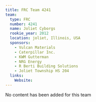 ```yaml
---
title: FRC Team 4241
team:
  type: FRC
  number: 4241
  name: Joliet Cyborgs 
  rookie_year: 2012
  location: joliet, Illinois, USA
  sponsors:
    - Vulcan Materials
    - Caterpillar Inc.
    - KWM Gutterman
    - NRG Energy
    - R Berti Building Solutions
    - Joliet Township HS 204
  links:
    Website: 
---
```

No content has been added for this team